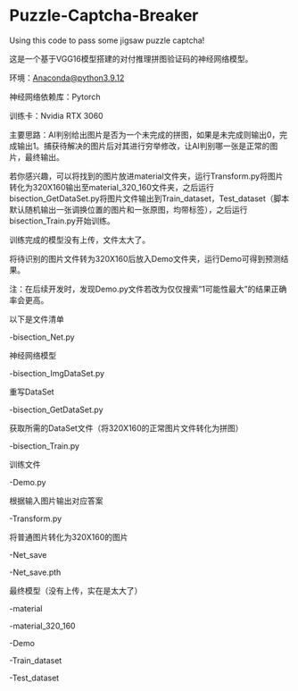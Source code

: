 # Puzzle-Captcha-Breaker
Using this code to pass some jigsaw puzzle captcha!

这是一个基于VGG16模型搭建的对付推理拼图验证码的神经网络模型。

环境：Anaconda@python3.9.12

神经网络依赖库：Pytorch

训练卡：Nvidia RTX 3060

主要思路：AI判别给出图片是否为一个未完成的拼图，如果是未完成则输出0，完成输出1。捕获待解决的图片后对其进行穷举修改，让AI判别哪一张是正常的图片，最终输出。

若你感兴趣，可以将找到的图片放进material文件夹，运行Transform.py将图片转化为320X160输出至material_320_160文件夹，之后运行bisection_GetDataSet.py将图片文件输出到Train_dataset，Test_dataset（脚本默认随机输出一张调换位置的图片和一张原图，均带标签），之后运行bisection_Train.py开始训练。

训练完成的模型没有上传，文件太大了。

将待识别的图片文件转为320X160后放入Demo文件夹，运行Demo可得到预测结果。

注：在后续开发时，发现Demo.py文件若改为仅仅搜索“1可能性最大”的结果正确率会更高。

以下是文件清单

-bisection_Net.py

  神经网络模型

-bisection_ImgDataSet.py

  重写DataSet

-bisection_GetDataSet.py

  获取所需的DataSet文件（将320X160的正常图片文件转化为拼图）

-bisection_Train.py
 
  训练文件

-Demo.py

  根据输入图片输出对应答案

-Transform.py

  将普通图片转化为320X160的图片

-Net_save

  -Net_save.pth
   
   最终模型（没有上传，实在是太大了）

-material

-material_320_160

-Demo

-Train_dataset

-Test_dataset
